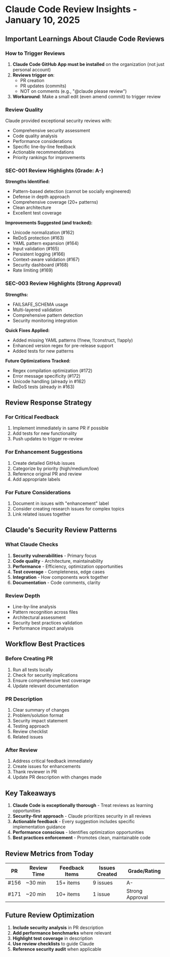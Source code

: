 # Claude Code Review Insights - January 10, 2025

## Important Learnings About Claude Code Reviews

### How to Trigger Reviews
1. **Claude Code GitHub App must be installed** on the organization (not just personal account)
2. **Reviews trigger on**:
   - PR creation
   - PR updates (commits)
   - NOT on comments (e.g., "@claude please review")
3. **Workaround**: Make a small edit (even amend commit) to trigger review

### Review Quality
Claude provided exceptional security reviews with:
- Comprehensive security assessment
- Code quality analysis
- Performance considerations
- Specific line-by-line feedback
- Actionable recommendations
- Priority rankings for improvements

### SEC-001 Review Highlights (Grade: A-)
**Strengths Identified:**
- Pattern-based detection (cannot be socially engineered)
- Defense in depth approach
- Comprehensive coverage (20+ patterns)
- Clean architecture
- Excellent test coverage

**Improvements Suggested (and tracked):**
- Unicode normalization (#162)
- ReDoS protection (#163)
- YAML pattern expansion (#164)
- Input validation (#165)
- Persistent logging (#166)
- Context-aware validation (#167)
- Security dashboard (#168)
- Rate limiting (#169)

### SEC-003 Review Highlights (Strong Approval)
**Strengths:**
- FAILSAFE_SCHEMA usage
- Multi-layered validation
- Comprehensive pattern detection
- Security monitoring integration

**Quick Fixes Applied:**
- Added missing YAML patterns (!!new, !!construct, !!apply)
- Enhanced version regex for pre-release support
- Added tests for new patterns

**Future Optimizations Tracked:**
- Regex compilation optimization (#172)
- Error message specificity (#172)
- Unicode handling (already in #162)
- ReDoS tests (already in #163)

## Review Response Strategy

### For Critical Feedback
1. Implement immediately in same PR if possible
2. Add tests for new functionality
3. Push updates to trigger re-review

### For Enhancement Suggestions
1. Create detailed GitHub issues
2. Categorize by priority (high/medium/low)
3. Reference original PR and review
4. Add appropriate labels

### For Future Considerations
1. Document in issues with "enhancement" label
2. Consider creating research issues for complex topics
3. Link related issues together

## Claude's Security Review Patterns

### What Claude Checks
1. **Security vulnerabilities** - Primary focus
2. **Code quality** - Architecture, maintainability
3. **Performance** - Efficiency, optimization opportunities
4. **Test coverage** - Completeness, edge cases
5. **Integration** - How components work together
6. **Documentation** - Code comments, clarity

### Review Depth
- Line-by-line analysis
- Pattern recognition across files
- Architectural assessment
- Security best practices validation
- Performance impact analysis

## Workflow Best Practices

### Before Creating PR
1. Run all tests locally
2. Check for security implications
3. Ensure comprehensive test coverage
4. Update relevant documentation

### PR Description
1. Clear summary of changes
2. Problem/solution format
3. Security impact statement
4. Testing approach
5. Review checklist
6. Related issues

### After Review
1. Address critical feedback immediately
2. Create issues for enhancements
3. Thank reviewer in PR
4. Update PR description with changes made

## Key Takeaways

1. **Claude Code is exceptionally thorough** - Treat reviews as learning opportunities
2. **Security-first approach** - Claude prioritizes security in all reviews
3. **Actionable feedback** - Every suggestion includes specific implementation guidance
4. **Performance conscious** - Identifies optimization opportunities
5. **Best practices enforcement** - Promotes clean, maintainable code

## Review Metrics from Today

| PR | Review Time | Feedback Items | Issues Created | Grade/Rating |
|----|-------------|----------------|----------------|--------------|
| #156 | ~30 min | 15+ items | 9 issues | A- |
| #171 | ~20 min | 10+ items | 1 issue | Strong Approval |

## Future Review Optimization

1. **Include security analysis** in PR description
2. **Add performance benchmarks** where relevant
3. **Highlight test coverage** in description
4. **Use review checklists** to guide Claude
5. **Reference security audit** when applicable